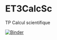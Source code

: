 # ET3CalcSc
TP Calcul scientifique

[![Binder](https://mybinder.org/badge_logo.svg)](https://mybinder.org/v2/gh/acletournel/ET3CalcSc/master)
